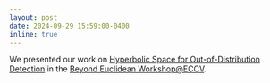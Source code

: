 ```yaml
---
layout: post
date: 2024-09-29 15:59:00-0400
inline: true
---
```

We presented our work on [Hyperbolic Space for Out-of-Distribution Detection](https://arxiv.org/abs/2403.15260) in the
[Beyond Euclidean Workshop@ECCV](https://sites.google.com/view/beyondeuclidean/home).

